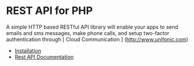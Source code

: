 
# REST API for PHP

A simple HTTP based RESTful API library will enable your apps to send emails and sms messages, make phone calls, and setup two-factor authentication through [ Cloud Communication ] (http://www.unifonic.com)

* [Installation](https://github.com/otsdc/OTSPHPSDK/wiki/How-to-use-the-SDK)
* [Rest API Documentation](http://docs.digitalplatform.apiary.io/)

